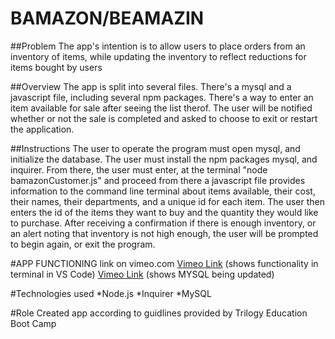 # BAMAZON/BEAMAZIN

##Problem
The app's intention is to allow users to place orders from an inventory of items, while updating the inventory to reflect reductions for items bought by users

##Overview
The app is split into several files. There's a mysql and a javascript file, including several npm packages. There's a way to enter an item available for sale after seeing the list therof. The user will be notified whether or not the sale is completed and asked to choose to exit or restart the application.

##Instructions
The user to operate the program must open mysql, and initialize the database. The user must install the npm packages mysql, and inquirer. From there, the user must enter, at the terminal "node bamazonCustomer.js" and proceed from there a javascript file provides information to the command line terminal about items available, their cost, their names, their departments, and a unique id for each item. The user then enters the id of the items they want to buy and the quantity they would like to purchase. After receiving a confirmation if there is enough inventory, or an alert noting that inventory is not high enough, the user will be prompted to begin again, or exit the program.


#APP FUNCTIONING
link on vimeo.com 
[Vimeo Link](https://vimeo.com/361924197) (shows functionality in terminal in VS Code)
[Vimeo Link](https://vimeo.com/362050836) (shows MYSQL being updated)

#Technologies used
*Node.js
*Inquirer
*MySQL

#Role
Created app according to guidlines provided by Trilogy Education Boot Camp

